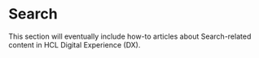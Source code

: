 # Search

This section will eventually include how-to articles about Search-related content in HCL Digital Experience (DX).
